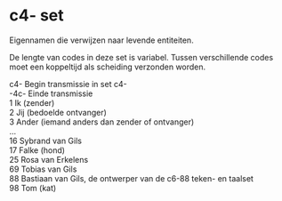 # c4- set

Eigennamen die verwijzen naar levende entiteiten.

De lengte van codes in deze set is variabel.
Tussen verschillende codes moet een koppeltijd als scheiding verzonden worden.

c4-  Begin transmissie in set c4-  
-4c-  Einde transmissie  
1  Ik (zender)  
2  Jij (bedoelde ontvanger)  
3  Ander (iemand anders dan zender of ontvanger)  
...  
16  Sybrand van Gils  
17  Falke (hond)  
25  Rosa van Erkelens  
69  Tobias van Gils  
88  Bastiaan van Gils, de ontwerper van de c6-88 teken- en taalset  
98  Tom (kat)  
